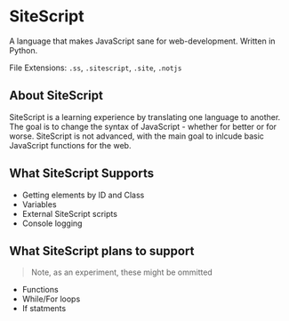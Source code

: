 # SiteScript
A language that makes JavaScript sane for web-development. Written in Python.

File Extensions: `.ss`, `.sitescript`, `.site`, `.notjs`

## About SiteScript
SiteScript is a learning experience by translating one language to another. The goal is to change the syntax of JavaScript - whether for better or for worse. SiteScript is not advanced, with the main goal to inlcude basic JavaScript functions for the web.

## What SiteScript Supports
- Getting elements by ID and Class
- Variables
- External SiteScript scripts
- Console logging

## What SiteScript plans to support
> Note, as an experiment, these might be ommitted
- Functions
- While/For loops
- If statments
